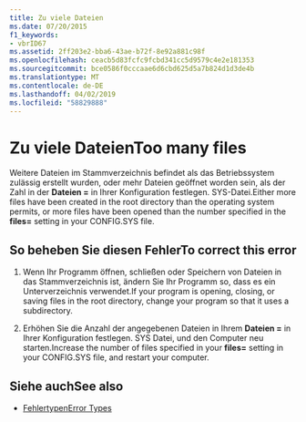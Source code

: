 ```yaml
---
title: Zu viele Dateien
ms.date: 07/20/2015
f1_keywords:
- vbrID67
ms.assetid: 2ff203e2-bba6-43ae-b72f-8e92a881c98f
ms.openlocfilehash: ceacb5d83fcfc9fcbd341cc5d9579c4e2e181353
ms.sourcegitcommit: bce0586f0cccaae6d6cbd625d5a7b824d1d3de4b
ms.translationtype: MT
ms.contentlocale: de-DE
ms.lasthandoff: 04/02/2019
ms.locfileid: "58829888"
---
```

# <a name="too-many-files"></a><span data-ttu-id="db1ef-102">Zu viele Dateien</span><span class="sxs-lookup"><span data-stu-id="db1ef-102">Too many files</span></span>
<span data-ttu-id="db1ef-103">Weitere Dateien im Stammverzeichnis befindet als das Betriebssystem zulässig erstellt wurden, oder mehr Dateien geöffnet worden sein, als der Zahl in der **Dateien =** in Ihrer Konfiguration festlegen. SYS-Datei.</span><span class="sxs-lookup"><span data-stu-id="db1ef-103">Either more files have been created in the root directory than the operating system permits, or more files have been opened than the number specified in the **files=** setting in your CONFIG.SYS file.</span></span>  
  
## <a name="to-correct-this-error"></a><span data-ttu-id="db1ef-104">So beheben Sie diesen Fehler</span><span class="sxs-lookup"><span data-stu-id="db1ef-104">To correct this error</span></span>  
  
1.  <span data-ttu-id="db1ef-105">Wenn Ihr Programm öffnen, schließen oder Speichern von Dateien in das Stammverzeichnis ist, ändern Sie Ihr Programm so, dass es ein Unterverzeichnis verwendet.</span><span class="sxs-lookup"><span data-stu-id="db1ef-105">If your program is opening, closing, or saving files in the root directory, change your program so that it uses a subdirectory.</span></span>  
  
2.  <span data-ttu-id="db1ef-106">Erhöhen Sie die Anzahl der angegebenen Dateien in Ihrem **Dateien =** in Ihrer Konfiguration festlegen. SYS Datei, und den Computer neu starten.</span><span class="sxs-lookup"><span data-stu-id="db1ef-106">Increase the number of files specified in your **files=** setting in your CONFIG.SYS file, and restart your computer.</span></span>  
  
## <a name="see-also"></a><span data-ttu-id="db1ef-107">Siehe auch</span><span class="sxs-lookup"><span data-stu-id="db1ef-107">See also</span></span>

- [<span data-ttu-id="db1ef-108">Fehlertypen</span><span class="sxs-lookup"><span data-stu-id="db1ef-108">Error Types</span></span>](../../../visual-basic/programming-guide/language-features/error-types.md)
